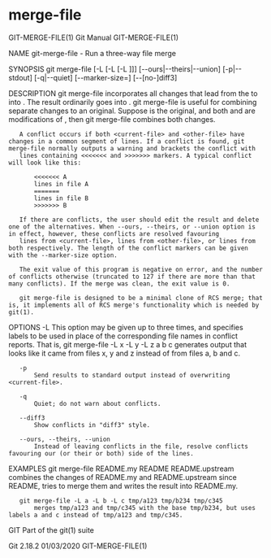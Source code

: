  # merge-file 
GIT-MERGE-FILE(1)                                                                                 Git Manual                                                                                GIT-MERGE-FILE(1)

NAME
       git-merge-file - Run a three-way file merge

SYNOPSIS
       git merge-file [-L <current-name> [-L <base-name> [-L <other-name>]]]
               [--ours|--theirs|--union] [-p|--stdout] [-q|--quiet] [--marker-size=<n>]
               [--[no-]diff3] <current-file> <base-file> <other-file>

DESCRIPTION
       git merge-file incorporates all changes that lead from the <base-file> to <other-file> into <current-file>. The result ordinarily goes into <current-file>. git merge-file is useful for combining
       separate changes to an original. Suppose <base-file> is the original, and both <current-file> and <other-file> are modifications of <base-file>, then git merge-file combines both changes.

       A conflict occurs if both <current-file> and <other-file> have changes in a common segment of lines. If a conflict is found, git merge-file normally outputs a warning and brackets the conflict with
       lines containing <<<<<<< and >>>>>>> markers. A typical conflict will look like this:

           <<<<<<< A
           lines in file A
           =======
           lines in file B
           >>>>>>> B

       If there are conflicts, the user should edit the result and delete one of the alternatives. When --ours, --theirs, or --union option is in effect, however, these conflicts are resolved favouring
       lines from <current-file>, lines from <other-file>, or lines from both respectively. The length of the conflict markers can be given with the --marker-size option.

       The exit value of this program is negative on error, and the number of conflicts otherwise (truncated to 127 if there are more than that many conflicts). If the merge was clean, the exit value is 0.

       git merge-file is designed to be a minimal clone of RCS merge; that is, it implements all of RCS merge's functionality which is needed by git(1).

OPTIONS
       -L <label>
           This option may be given up to three times, and specifies labels to be used in place of the corresponding file names in conflict reports. That is, git merge-file -L x -L y -L z a b c generates
           output that looks like it came from files x, y and z instead of from files a, b and c.

       -p
           Send results to standard output instead of overwriting <current-file>.

       -q
           Quiet; do not warn about conflicts.

       --diff3
           Show conflicts in "diff3" style.

       --ours, --theirs, --union
           Instead of leaving conflicts in the file, resolve conflicts favouring our (or their or both) side of the lines.

EXAMPLES
       git merge-file README.my README README.upstream
           combines the changes of README.my and README.upstream since README, tries to merge them and writes the result into README.my.

       git merge-file -L a -L b -L c tmp/a123 tmp/b234 tmp/c345
           merges tmp/a123 and tmp/c345 with the base tmp/b234, but uses labels a and c instead of tmp/a123 and tmp/c345.

GIT
       Part of the git(1) suite

Git 2.18.2                                                                                        01/03/2020                                                                                GIT-MERGE-FILE(1)

